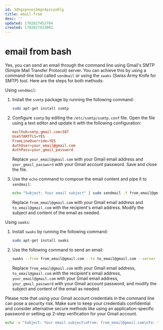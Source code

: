 ```yaml
---
id: 34hgzpnooj3mgn4pzsyo8lg
title: email-from
desc: ''
updated: 1702827452784
created: 1702827433002
---
```


# email from bash


Yes, you can send an email through the command line using Gmail's SMTP (Simple Mail Transfer Protocol) server. You can achieve this by using a command-line tool called `sendmail` or using the `swaks` (Swiss Army Knife for SMTP) tool. Here are the steps for both methods:

Using `sendmail`:

1. Install the `ssmtp` package by running the following command:

   ```bash
   sudo apt-get install ssmtp
   ```

2. Configure `ssmtp` by editing the `/etc/ssmtp/ssmtp.conf` file. Open the file using a text editor and update it with the following configuration:

   ```conf
   mailhub=smtp.gmail.com:587
   UseSTARTTLS=YES
   FromLineOverride=YES
   AuthUser=your_email@gmail.com
   AuthPass=your_gmail_password
   ```

   Replace `your_email@gmail.com` with your Gmail email address and `your_gmail_password` with your Gmail account password. Save and close the file.

3. Use the `echo` command to compose the email content and pipe it to `sendmail`:

   ```bash
   echo "Subject: Your email subject" | sudo sendmail -f from_email@gmail.com to_email@gmail.com
   ```

   Replace `from_email@gmail.com` with your Gmail email address and `to_email@gmail.com` with the recipient's email address. Modify the subject and content of the email as needed.

Using `swaks`:

1. Install `swaks` by running the following command:

   ```bash
   sudo apt-get install swaks
   ```

2. Use the following command to send an email:

   ```bash
   swaks --from from_email@gmail.com --to to_email@gmail.com --server smtp.gmail.com:587 --auth-user your_email@gmail.com --auth-password your_gmail_password --tls --header "Subject: Your email subject" --body "Your email content"
   ```

   Replace `from_email@gmail.com` with your Gmail email address, `to_email@gmail.com` with the recipient's email address, `your_email@gmail.com` with your Gmail email address, `your_gmail_password` with your Gmail account password, and modify the subject and content of the email as needed.

Please note that using your Gmail account credentials in the command line can pose a security risk. Make sure to keep your credentials confidential and consider alternative secure methods like using an application-specific password or setting up 2-step verification for your Gmail account.

```bash
echo -e "Subject: Your email subject\nFrom: from_email@gmail.com\nTo: to_email@gmail.com\nMIME-Version: 1.0\nContent-Type: multipart/mixed; boundary=boundary-string\n\n--boundary-string\nContent-Type: text/plain\n\nYour email body\n\n--boundary-string\nContent-Type: application/octet-stream\nContent-Disposition: attachment; filename=vpnclient.mobileconfig\n\n" | cat - vpnclient.mobileconfig | sendmail -t -oi
```